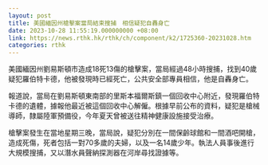 ```yaml
---
layout: post
title: 美國緬因州槍擊案當局結束搜捕　相信疑犯自轟身亡
date: 2023-10-28 11:55:19.000000000 +08:00
link: https://news.rthk.hk/rthk/ch/component/k2/1725360-20231028.htm
categories: rthk
---
```


美國緬因州劉易斯頓市造成18死13傷的槍擊案，當局經過48小時搜捕，找到40歲疑犯羅伯特卡德，他被發現時已經死亡，公共安全部專員相信，他是自轟身亡。

報道說，當局在劉易斯頓東南部的里斯本福爾斯鎮一個回收中心附近，發現羅伯特卡德的遺體，據報他最近被這個回收中心解僱。根據早前公布的資料，疑犯是槍械導師，隸屬陸軍預備役，今年夏天曾被送往精神健康設施接受治療。

槍擊案發生在當地星期三晚，當局說，疑犯分別在一間保齡球館和一間酒吧開槍，造成死傷，死者包括一對70多歲的夫婦，以及一名14歲少年。執法人員事後進行大規模搜捕，又以潛水員聲納探測器在河岸尋找證據等。
